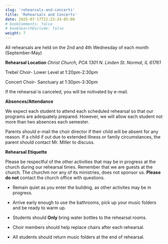 ```yaml
---
slug: 'rehearsals-and-concerts'
title: 'Rehearsals and Concerts'
date: 2025-07-17T22:23:24-05:00
# bookComments: false
# bookSearchExclude: false
weight: 7
---
```

All rehearsals are held on the 2nd and 4th Wednesday of each month (September-May)

**Rehearsal Location**
*Christ Church, PCA*
*1301 N. Linden St.*
*Normal, IL 61761*

Trebel Choir- Lower Level at 1:20pm-2:30pm

Concert Choir- Sanctuary at 1:30pm-3:30pm


If the rehearsal is canceled, you will be notivated by e-mail.

**Absences/Attendance**

We expect each student to attend each scheduled rehearsal so that our programs are adequately prepared. However, we will allow each student not more than two absences each semester.

Parents should e-mail the choir director if their child will be absent for any reason. If a child if out due to extended illness or family circumstances, the parent should contact Mr. Miller to discuss.

**Rehearsal Etiquette**

Please be respectful of the other activities that may be in progress at the church during our rehearsal times. Remember that we are guests at the church. The churchm nor any of its ministries, does not sponsor us. **Please do not** contact the church office with questions. 

* Remain quiet as you enter the building, as other activites may be in progress.

* Arrive early enough to use the bathrooms, pick up your music folders and be ready to warm up.

* Students should **Only** bring water bottles to the rehearsal rooms.

* Choir members should help replace chairs after each rehearsal.

* All students should return music folders at the end of rehearsal.